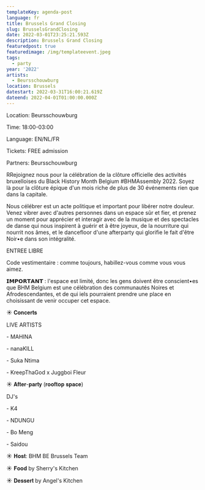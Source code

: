 ```yaml
---
templateKey: agenda-post
language: fr
title: Brussels Grand Closing
slug: BrusselsGrandClosing
date: 2022-03-01T23:25:21.593Z
description: Brussels Grand Closing
featuredpost: true
featuredimage: /img/templateevent.jpeg
tags:
  - party
year: '2022'
artists:
  - Beursschouwburg
location: Brussels
datestart: 2022-03-31T16:00:21.619Z
dateend: 2022-04-01T01:00:00.000Z
---
```

Location: Beursschouwburg

Time: 18:00-03:00

Language: EN/NL/FR

Tickets: FREE admission

Partners: Beursschouwburg

RRejoignez nous pour la célébration de la clôture officielle des activités bruxelloises du Black History Month Belgium #BHMAssembly 2022. Soyez là pour la clôture épique d'un mois riche de plus de 30 événements rien que dans la capitale.

Nous célébrer est un acte politique et important pour libérer notre douleur. Venez vibrer avec d'autres personnes dans un espace sûr et fier, et prenez un moment pour apprécier et interagir avec de la musique et des spectacles de danse qui nous inspirent à guérir et à être joyeux, de la nourriture qui nourrit nos âmes, et le dancefloor d'une afterparty qui glorifie le fait d'être Noir•e dans son intégralité.

ENTREE LIBRE

Code vestimentaire : comme toujours, habillez-vous comme vous vous aimez.

𝗜𝗠𝗣𝗢𝗥𝗧𝗔𝗡𝗧 : l'espace est limité, donc les gens doivent être conscient•es que BHM Belgium est une célébration des communautés Noires et Afrodescendantes, et de qui iels pourraient prendre une place en choisissant de venir occuper cet espace.



☀️️ 𝐂𝐨𝐧𝐜𝐞𝐫𝐭𝐬

LIVE ARTISTS

\- MAHINA

\- nanaKILL

\- Suka Ntima

\- KreepThaGod x Juggboi Fleur

☀️ 𝐀𝐟𝐭𝐞𝐫-𝐩𝐚𝐫𝐭𝐲 (𝐫𝐨𝐨𝐟𝐭𝐨𝐩 𝐬𝐩𝐚𝐜𝐞)

DJ's

\- K4

\- NDUNGU

\- Bo Meng

\- Saidou

☀️ 𝐇𝐨𝐬𝐭: BHM BE Brussels Team

☀️ 𝐅𝐨𝐨𝐝 by Sherry's Kitchen

☀️ 𝐃𝐞𝐬𝐬𝐞𝐫𝐭 by Angel's Kitchen
